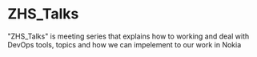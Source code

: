 # ZHS_Talks
"ZHS_Talks" is meeting series that explains how to working and deal with DevOps tools, topics and how we can impelement to our work in Nokia 
